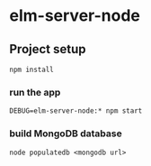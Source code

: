 # elm-server-node

## Project setup
```
npm install
```

### run the app
```
DEBUG=elm-server-node:* npm start
```
### build MongoDB database
```
node populatedb <mongodb url>
```
